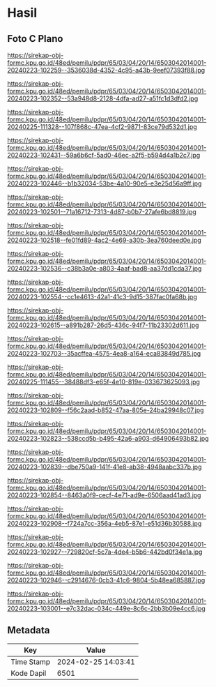 # Hasil

## Foto C Plano

https://sirekap-obj-formc.kpu.go.id/48ed/pemilu/pdpr/65/03/04/20/14/6503042014001-20240223-102259--3536038d-4352-4c95-a43b-9eef07393f88.jpg

https://sirekap-obj-formc.kpu.go.id/48ed/pemilu/pdpr/65/03/04/20/14/6503042014001-20240223-102352--53a948d8-2128-4dfa-ad27-a51fc1d3dfd2.jpg

https://sirekap-obj-formc.kpu.go.id/48ed/pemilu/pdpr/65/03/04/20/14/6503042014001-20240225-111328--107f868c-47ea-4cf2-9871-83ce79d532d1.jpg

https://sirekap-obj-formc.kpu.go.id/48ed/pemilu/pdpr/65/03/04/20/14/6503042014001-20240223-102431--59a6b6cf-5ad0-46ec-a2f5-b594d4a1b2c7.jpg

https://sirekap-obj-formc.kpu.go.id/48ed/pemilu/pdpr/65/03/04/20/14/6503042014001-20240223-102446--b1b32034-53be-4a10-90e5-e3e25d56a9ff.jpg

https://sirekap-obj-formc.kpu.go.id/48ed/pemilu/pdpr/65/03/04/20/14/6503042014001-20240223-102501--71a16712-7313-4d87-b0b7-27afe6bd8819.jpg

https://sirekap-obj-formc.kpu.go.id/48ed/pemilu/pdpr/65/03/04/20/14/6503042014001-20240223-102518--fe01fd89-4ac2-4e69-a30b-3ea760deed0e.jpg

https://sirekap-obj-formc.kpu.go.id/48ed/pemilu/pdpr/65/03/04/20/14/6503042014001-20240223-102536--c38b3a0e-a803-4aaf-bad8-aa37dd1cda37.jpg

https://sirekap-obj-formc.kpu.go.id/48ed/pemilu/pdpr/65/03/04/20/14/6503042014001-20240223-102554--cc1e4613-42a1-41c3-9d15-387fac0fa68b.jpg

https://sirekap-obj-formc.kpu.go.id/48ed/pemilu/pdpr/65/03/04/20/14/6503042014001-20240223-102615--a891b287-26d5-436c-94f7-11b23302d611.jpg

https://sirekap-obj-formc.kpu.go.id/48ed/pemilu/pdpr/65/03/04/20/14/6503042014001-20240223-102703--35acffea-4575-4ea8-a164-eca83849d785.jpg

https://sirekap-obj-formc.kpu.go.id/48ed/pemilu/pdpr/65/03/04/20/14/6503042014001-20240225-111455--38488df3-e65f-4e10-819e-033673625093.jpg

https://sirekap-obj-formc.kpu.go.id/48ed/pemilu/pdpr/65/03/04/20/14/6503042014001-20240223-102809--f56c2aad-b852-47aa-805e-24ba29948c07.jpg

https://sirekap-obj-formc.kpu.go.id/48ed/pemilu/pdpr/65/03/04/20/14/6503042014001-20240223-102823--538ccd5b-b495-42a6-a903-d64906493b82.jpg

https://sirekap-obj-formc.kpu.go.id/48ed/pemilu/pdpr/65/03/04/20/14/6503042014001-20240223-102839--dbe750a9-141f-41e8-ab38-4948aabc337b.jpg

https://sirekap-obj-formc.kpu.go.id/48ed/pemilu/pdpr/65/03/04/20/14/6503042014001-20240223-102854--8463a0f9-cecf-4e71-ad9e-6506aad41ad3.jpg

https://sirekap-obj-formc.kpu.go.id/48ed/pemilu/pdpr/65/03/04/20/14/6503042014001-20240223-102908--f724a7cc-356a-4eb5-87e1-e51d36b30588.jpg

https://sirekap-obj-formc.kpu.go.id/48ed/pemilu/pdpr/65/03/04/20/14/6503042014001-20240223-102927--729820cf-5c7a-4de4-b5b6-442bd0f34e1a.jpg

https://sirekap-obj-formc.kpu.go.id/48ed/pemilu/pdpr/65/03/04/20/14/6503042014001-20240223-102946--c2914676-0cb3-41c6-9804-5b48ea685887.jpg

https://sirekap-obj-formc.kpu.go.id/48ed/pemilu/pdpr/65/03/04/20/14/6503042014001-20240223-103001--e7c32dac-034c-449e-8c6c-2bb3b09e4cc6.jpg


## Metadata

| Key        | Value               |
| ---------- | ------------------- |
| Time Stamp | 2024-02-25 14:03:41 |
| Kode Dapil | 6501                |



